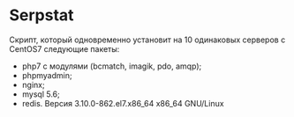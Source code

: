 # Serpstat
Скрипт, который одновременно установит на 10 одинаковых серверов c CentOS7 следующие пакеты:

- php7 с модулями (bcmatch, imagik, pdo, amqp);
- phpmyadmin;
- nginx;
- mysql 5.6;
- redis.
Версия  3.10.0-862.el7.x86_64 х86_64 GNU/Linux


